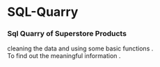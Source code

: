 # SQL-Quarry
<h3>Sql Quarry of Superstore Products</h3>
cleaning the data and using some basic functions .<br> 
To find out the meaningful information .
